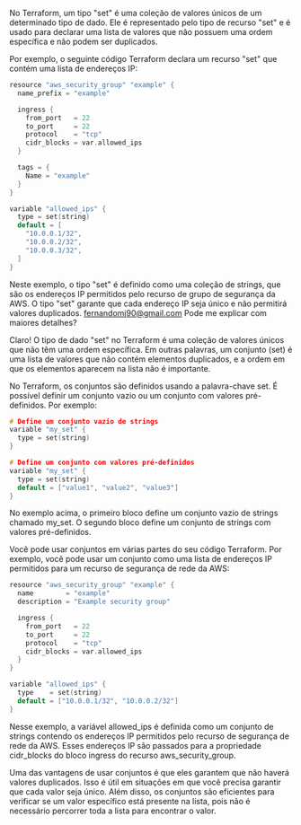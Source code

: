 No Terraform, um tipo "set" é uma coleção de valores únicos de um determinado tipo de dado. Ele é representado pelo tipo de recurso "set" e é usado para declarar uma lista de valores que não possuem uma ordem específica e não podem ser duplicados.

Por exemplo, o seguinte código Terraform declara um recurso "set" que contém uma lista de endereços IP:

~~~~h
resource "aws_security_group" "example" {
  name_prefix = "example"

  ingress {
    from_port   = 22
    to_port     = 22
    protocol    = "tcp"
    cidr_blocks = var.allowed_ips
  }

  tags = {
    Name = "example"
  }
}

variable "allowed_ips" {
  type = set(string)
  default = [
    "10.0.0.1/32",
    "10.0.0.2/32",
    "10.0.0.3/32",
  ]
}
~~~~

Neste exemplo, o tipo "set" é definido como uma coleção de strings, que são os endereços IP permitidos pelo recurso de grupo de segurança da AWS. O tipo "set" garante que cada endereço IP seja único e não permitirá valores duplicados.
fernandomj90@gmail.com
Pode me explicar com maiores detalhes?

Claro! O tipo de dado "set" no Terraform é uma coleção de valores únicos que não têm uma ordem específica. Em outras palavras, um conjunto (set) é uma lista de valores que não contém elementos duplicados, e a ordem em que os elementos aparecem na lista não é importante.

No Terraform, os conjuntos são definidos usando a palavra-chave set. É possível definir um conjunto vazio ou um conjunto com valores pré-definidos. Por exemplo:

~~~~h
# Define um conjunto vazio de strings
variable "my_set" {
  type = set(string)
}

# Define um conjunto com valores pré-definidos
variable "my_set" {
  type = set(string)
  default = ["value1", "value2", "value3"]
}
~~~~

No exemplo acima, o primeiro bloco define um conjunto vazio de strings chamado my_set. O segundo bloco define um conjunto de strings com valores pré-definidos.

Você pode usar conjuntos em várias partes do seu código Terraform. Por exemplo, você pode usar um conjunto como uma lista de endereços IP permitidos para um recurso de segurança de rede da AWS:

~~~~h
resource "aws_security_group" "example" {
  name        = "example"
  description = "Example security group"

  ingress {
    from_port   = 22
    to_port     = 22
    protocol    = "tcp"
    cidr_blocks = var.allowed_ips
  }
}

variable "allowed_ips" {
  type    = set(string)
  default = ["10.0.0.1/32", "10.0.0.2/32"]
}
~~~~

Nesse exemplo, a variável allowed_ips é definida como um conjunto de strings contendo os endereços IP permitidos pelo recurso de segurança de rede da AWS. Esses endereços IP são passados para a propriedade cidr_blocks do bloco ingress do recurso aws_security_group.

Uma das vantagens de usar conjuntos é que eles garantem que não haverá valores duplicados. Isso é útil em situações em que você precisa garantir que cada valor seja único. Além disso, os conjuntos são eficientes para verificar se um valor específico está presente na lista, pois não é necessário percorrer toda a lista para encontrar o valor.
